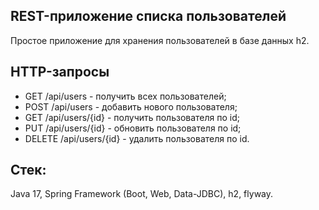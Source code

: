 ## REST-приложение списка пользователей

Простое приложение для хранения пользователей в базе данных h2.

## HTTP-запросы

- GET /api/users - получить всех пользователей;
- POST /api/users - добавить нового пользователя;
- GET /api/users/{id} - получить пользователя по id;
- PUT /api/users/{id} - обновить пользователя по id;
- DELETE /api/users/{id} - удалить пользователя по id.

## Стек:
Java 17, Spring Framework (Boot, Web, Data-JDBC), h2, flyway.
